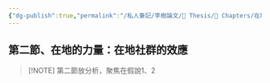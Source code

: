 ```yaml
---
{"dg-publish":true,"permalink":"/私人筆記/李樹論文/📝 Thesis/🔖 Chapters/在地的力量/","title":"在地的力量：在地社群的效應","tags":["李樹論文"],"noteIcon":"3","created":"2025-06-10T19:14:46.000+08:00","updated":"2025-06-10T19:21:00.539+08:00"}
---
```



## 第二節、在地的力量：在地社群的效應

> [!NOTE] 第二節放分析，聚焦在假說1、2